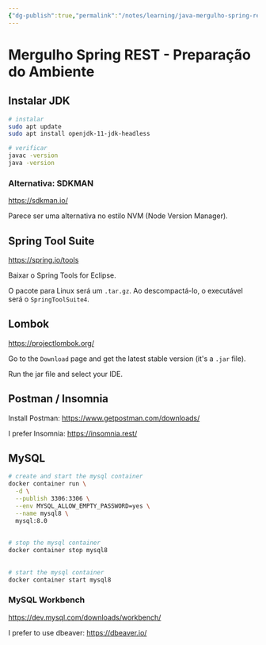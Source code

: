 ```yaml
---
{"dg-publish":true,"permalink":"/notes/learning/java-mergulho-spring-rest/modulo-00/"}
---
```


# Mergulho Spring REST - Preparação do Ambiente

## Instalar JDK

```sh
# instalar
sudo apt update
sudo apt install openjdk-11-jdk-headless

# verificar
javac -version
java -version
```

### Alternativa: SDKMAN

https://sdkman.io/

Parece ser uma alternativa no estilo NVM (Node Version Manager).


## Spring Tool Suite

https://spring.io/tools

Baixar o Spring Tools for Eclipse.

O pacote para Linux será um `.tar.gz`. Ao descompactá-lo, o executável será o `SpringToolSuite4`.


## Lombok

https://projectlombok.org/

Go to the `Download` page and get the latest stable version (it's a `.jar` file).

Run the jar file and select your IDE.


## Postman / Insomnia

Install Postman: https://www.getpostman.com/downloads/

I prefer Insomnia: https://insomnia.rest/


## MySQL

```sh
# create and start the mysql container
docker container run \
  -d \
  --publish 3306:3306 \
  --env MYSQL_ALLOW_EMPTY_PASSWORD=yes \
  --name mysql8 \
  mysql:8.0
  
  
# stop the mysql container
docker container stop mysql8
 
 
# start the mysql container
docker container start mysql8
```


### MySQL Workbench

https://dev.mysql.com/downloads/workbench/

I prefer to use dbeaver: https://dbeaver.io/


